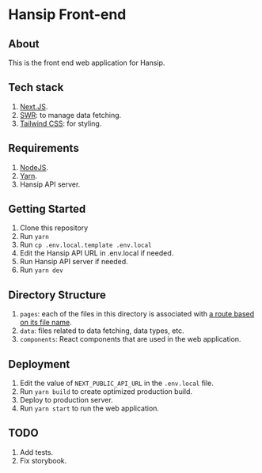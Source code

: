 # Hansip Front-end

## About

This is the front end web application for Hansip.

## Tech stack

1. [Next.JS](https://nextjs.org/).
2. [SWR](https://github.com/vercel/swr): to manage data fetching.
3. [Tailwind CSS](https://tailwindcss.com/): for styling.

## Requirements

1. [NodeJS](https://nodejs.org/en/).
2. [Yarn](https://yarnpkg.com/).
3. Hansip API server.

## Getting Started

1. Clone this repository
2. Run `yarn`
3. Run `cp .env.local.template .env.local`
4. Edit the Hansip API URL in .env.local if needed.
5. Run Hansip API server if needed.
6. Run `yarn dev`

## Directory Structure

1. `pages`: each of the files in this directory is associated with [a route based on its file name](https://nextjs.org/docs/basic-features/pages).
2. `data`: files related to data fetching, data types, etc.
3. `components`: React components that are used in the web application.

## Deployment

1. Edit the value of `NEXT_PUBLIC_API_URL` in the `.env.local` file.
2. Run `yarn build` to create optimized production build.
3. Deploy to production server.
4. Run `yarn start` to run the web application.

## TODO

1. Add tests.
2. Fix storybook.
